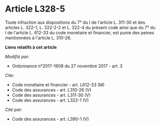 # Article L328-5

Toute infraction aux dispositions du 7° du I de l'article L. 311-30 et des articles L. 322-1, L. 322-2-2 et L. 322-4 du
présent code ainsi que du 7° du I de l'article L. 612-33 du code monétaire et financier, est punie des peines mentionnées à
l'article L. 310-26.

**Liens relatifs à cet article**

_Modifié par_:

  - Ordonnance n°2017-1608 du 27 novembre 2017 - art. 3

_Cite_:

  - Code monétaire et financier - art. L612-33 (M)
  - Code des assurances - art. L310-26 (V)
  - Code des assurances - art. L311-30 (V)
  - Code des assurances - art. L322-1 (V)

_Cité par_:

  - Code des assurances - art. L390-1 (V)
